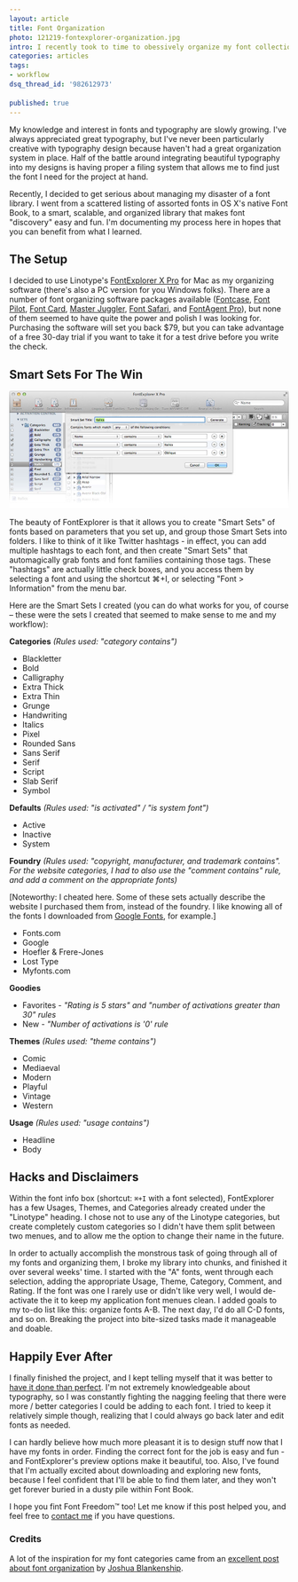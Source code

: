 ```yaml
---
layout: article
title: Font Organization
photo: 121219-fontexplorer-organization.jpg
intro: I recently took to time to obessively organize my font collection. If you love great fonts, and you love organizing stuff, this one's for you.
categories: articles
tags:
- workflow
dsq_thread_id: '982612973'

published: true
---
```


My knowledge and interest in fonts and typography are slowly growing. I've always appreciated great typography, but I've never been particularly creative with typography design because haven't had a great organization system in place. Half of the battle around integrating beautiful typography into my designs is having proper a filing system that allows me to find just the font I need for the project at hand.

Recently, I decided to get serious about managing my disaster of a font library. I went from a scattered listing of assorted fonts in OS X's native Font Book, to a smart, scalable, and organized library that makes font "discovery" easy and fun. I'm documenting my process here in hopes that you can benefit from what I learned.

## The Setup

I decided to use Linotype's <a href="http://www.fontexplorerx.com/">FontExplorer X Pro</a> for Mac as my organizing software (there's also a PC version for you Windows folks). There are a number of font organizing software packages available (<a href="http://www.bohemiancoding.com/fontcase/">Fontcase</a>, <a href="http://www.qweas.com/download/graphics/font_tools/font_pilot.htm">Font Pilot</a>, <a href="http://www.unsanity.com/haxies/fontcard">Font Card</a>, <a href="http://www.alsoft.com/masterjuggler/">Master Juggler</a>, <a href="http://dreystone.com/fontsafari.php">Font Safari</a>, and <a href="http://www.insidersoftware.com/FA_pro_osx.php">FontAgent Pro</a>), but none of them seemed to have quite the power and polish I was looking for. Purchasing the software will set you back $79, but you can take advantage of a free 30-day trial if you want to take it for a test drive before you write the check.

## Smart Sets For The Win

![FontExplorer Smart Sets](../img/posts/121219-fontexplorer-smartsets.jpg)

The beauty of FontExplorer is that it allows you to create "Smart Sets" of fonts based on parameters that you set up, and group those Smart Sets into folders. I like to think of it like Twitter hashtags - in effect, you can add multiple hashtags to each font, and then create "Smart Sets" that automagically grab fonts and font families containing those tags. These "hashtags" are actually little check boxes, and you access them by selecting a font and using the shortcut ⌘+I, or selecting "Font > Information" from the menu bar.

Here are the Smart Sets I created (you can do what works for you, of course – these were the sets I created that seemed to make sense to me and my workflow):

**Categories** *(Rules used: "category contains")*

* Blackletter
* Bold
* Calligraphy
* Extra Thick
* Extra Thin
* Grunge
* Handwriting
* Italics
* Pixel
* Rounded Sans
* Sans Serif
* Serif
* Script
* Slab Serif
* Symbol

**Defaults** *(Rules used: "is activated" / "is system font")*

* Active
* Inactive
* System

**Foundry** *(Rules used: "copyright, manufacturer, and trademark contains". For the website categories, I had to also use the "comment contains" rule, and add a comment on the appropriate fonts)*

[Noteworthy: I cheated here. Some of these sets actually describe the website I purchased them from, instead of the foundry. I like knowing all of the fonts I downloaded from <a href="http://www.google.com/webfonts">Google Fonts</a>, for example.]


* Fonts.com
* Google
* Hoefler & Frere-Jones
* Lost Type
* Myfonts.com

**Goodies**

* Favorites - *"Rating is 5 stars" and "number of activations greater than 30" rules*
* New - *"Number of activations is '0' rule*

**Themes** *(Rules used: "theme contains")*

* Comic
* Mediaeval
* Modern
* Playful
* Vintage
* Western

**Usage** *(Rules used: "usage contains")*

* Headline
* Body

## Hacks and Disclaimers

Within the font info box (shortcut: `⌘+I` with a font selected), FontExplorer has a few Usages, Themes, and Categories already created under the "Linotype" heading. I chose not to use any of the Linotype categories, but create completely custom categories so I didn't have them split between two menues, and to allow me the option to change their name in the future.

In order to actually accomplish the monstrous task of going through all of my fonts and organizing them, I broke my library into chunks, and finished it over several weeks' time. I started with the "A" fonts, went through each selection, adding the appropriate Usage, Theme, Category, Comment, and Rating. If the font was one I rarely use or didn't like very well, I would de-activate the it to keep my application font menues clean. I added goals to my to-do list like this: organize fonts A-B. The next day, I'd do all C-D fonts, and so on. Breaking the project into bite-sized tasks made it manageable and doable.

## Happily Ever After

I finally finished the project, and I kept telling myself that it was better to <a href="/articles/young-hungry-designer">have it done than perfect</a>. I'm not extremely knowledgeable about typography, so I was constantly fighting the nagging feeling that there were more / better categories I could be adding to each font. I tried to keep it relatively simple though, realizing that I could always go back later and edit fonts as needed.

I can hardly believe how much more pleasant it is to design stuff now that I have my fonts in order. Finding the correct font for the job is easy and fun - and FontExplorer's preview options make it beautiful, too. Also, I've found that I'm actually excited about downloading and exploring new fonts, because I feel confident that I'll be able to find them later, and they won't get forever buried in a dusty pile within Font Book.

I hope you fint Font Freedom™ too! Let me know if this post helped you, and feel free to <a href="/about">contact me</a> if you have questions.

### Credits

A lot of the inspiration for my font categories came from an <a href="http://joshuablankenship.com/blog/2008/08/22/ways-to-organize-and-manage-your-fonts/">excellent post about font organization</a> by <a href="http://joshuablankenship.com/">Joshua Blankenship</a>.
